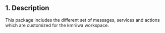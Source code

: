 ## 1. Description

This package includes the different set of messages, services and actions which are customized for the kmriiwa workspace. 

